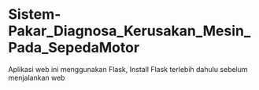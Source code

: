 # Sistem-Pakar_Diagnosa_Kerusakan_Mesin_Pada_SepedaMotor
Aplikasi web ini menggunakan Flask, 
Install Flask terlebih dahulu sebelum menjalankan web
